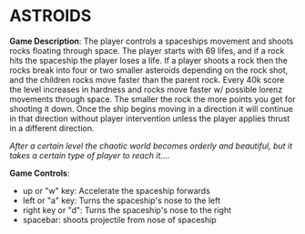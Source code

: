 # ASTROIDS


**Game Description**:
    The player controls a spaceships movement and shoots rocks floating through space. The
    player starts with 69 lifes, and if a rock hits the spaceship the player loses a life. If a player shoots
    a rock then the rocks break into four or two smaller asteroids depending on the rock shot, and the children rocks move faster than the parent rock.
    Every 40k score the level increases in hardness and rocks move faster   w/ possible 
    lorenz  movements through space. The smaller the rock the more points you get for shooting it down.
    Once the ship begins moving in a direction it will continue in that direction without player intervention unless the player applies
    thrust in a different direction. 
    
*After a certain level the chaotic world becomes orderly and beautiful, but it takes a certain type of player to reach it....*

**Game Controls**:
   - up or "w" key: Accelerate the spaceship forwards
   - left or "a" key: Turns the spaceship's nose to the left
   - right key or "d": Turns the spaceship's nose to the right
   - spacebar: shoots projectile from nose of spaceship
